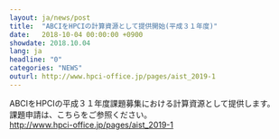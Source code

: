 ```yaml
---
layout: ja/news/post
title:  "ABCIをHPCIの計算資源として提供開始(平成３１年度)"
date:   2018-10-04 00:00:00 +0900
showdate: 2018.10.04
lang: ja
headline: "0"
categories: "NEWS"
outurl: http://www.hpci-office.jp/pages/aist_2019-1
---
```

ABCIをHPCIの平成３１年度課題募集における計算資源として提供します。<br />
課題申請は、こちらをご参照ください。<br />
<a href="http://www.hpci-office.jp/pages/aist_2019-1" target="_blank"><u>http://www.hpci-office.jp/pages/aist_2019-1</u></a>
